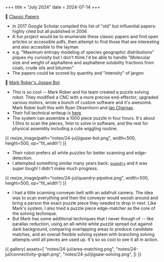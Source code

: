 +++
title = "July 2024"
date = 2024-07-14
+++

:paperclip: [Classic Papers](https://scholar.googleblog.com/2017/06/classic-papers-articles-that-have-stood.html)
- In 2017 Google Scholar compiled this list of "old" but influential papers:
highly cited but all published in 2006
- A fun project would be to enumerate these classic papers and find open articles or accessible pdfs,
then attempt to find those that are interesting and also accesible to the layman
- e.g. "Maximum entropy modeling of species geographic distributions"
piques my curiosity
but I don't think I'd be able to handle
"Molecular size and weight of asphaltene and asphaltene solubility fractions from coals, crude oils and bitumen"
- The papers could be scored by quantity and "intensity" of jargon

:robot: [Mark Rober's Jigsaw Bot](https://www.youtube.com/watch?v=Sqr-PdVYhY4)
- This is so cool -- Mark Rober and his team created a puzzle solving robot.
They modified a CNC with a more precise end-effector, upgraded various motors, wrote a bunch of custom software and it's awesome.
Mark Rober built this with Ryan Oksenhorn and [Ian Charnas](https://www.iancharnas.com/). 
- Their full technical writeup is [here](https://cdn.shopify.com/s/files/1/0634/1535/3575/files/Puzzle_Robot_-_Technical_Writeup-compressed.pdf).
- The system can assemble a 1000 piece puzzle in four hours.
It's about 1.5hrs to scan the pieces, 1min to solve in software,
and the rest for physical assembly including a cute wiggling routine.

{{ resize_image(path="notes/24-jul/jigsaw-bot.png", width=500, height=500, op="fit_width") }}

- Their robot prefers all white puzzles for better scanning and edge-detection.
- I attempted something similar many years back: [`quandry`](https://github.com/yosemitebandit/quandry)
and it was super tough! I didn't make much progress.

{{ resize_image(path="notes/24-jul/quandry-pipeline.png", width=500, height=500, op="fit_width") }}

- I had a little scanning conveyer belt with an adafruit camera.
The idea was to scan everything
and then the conveyer would woosh around and bring a person the exact puzzle piece they needed to drop in next.
Like Mark's system, I also tried a puzzle piece edge-matcher as the core of the solving technique.
- But Mark has some additional techniques that I never though of -- 
like parallax reduction,
using an all-white white puzzle spread out against dark background,
comparing overlapping areas to produce candidate matches,
and an overall flexible solving system with branching solving attempts until all pieces are used up.
It's so so cool to see it all in action.

{{ gallery(
  assets=[
    "notes/24-jul/area-matching.png",
    "notes/24-jul/connectivity-graph.png",
    "notes/24-jul/jigsaw-solving.png",
  ])
}}
